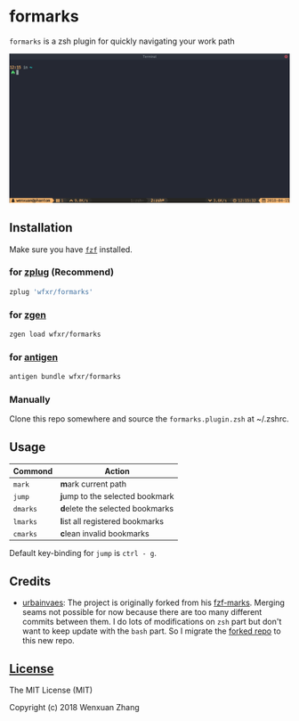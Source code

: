 # formarks

`formarks` is a zsh plugin for quickly navigating your work path

![screenshot](https://raw.githubusercontent.com/wfxr/i/master/formarks.gif)

## Installation

Make sure you have [`fzf`](https://github.com/junegunn/fzf) installed.

### for [zplug](https://github.com/zplug/zplug) (Recommend)

``` zsh
zplug 'wfxr/formarks'
```

### for [zgen](https://github.com/tarjoilija/zgen)

``` zsh
zgen load wfxr/formarks
```

### for [antigen](https//github.com/zsh-users/antigen)

``` zsh
antigen bundle wfxr/formarks
```

### Manually

Clone this repo somewhere and source the `formarks.plugin.zsh` at ~/.zshrc.

## Usage

| Commond  | Action                        |
| -------- | ----------------------------- |
| `mark`   | **m**ark current path             |
| `jump`   | **j**ump to the selected bookmark |
| `dmarks` | **d**elete the selected bookmarks |
| `lmarks` | **l**ist all registered bookmarks |
| `cmarks` | **c**lean invalid bookmarks       |

Default key-binding for `jump` is `ctrl - g`.

## Credits

*  [urbainvaes](https://github.com/urbainvaes): The project is originally forked from his [fzf-marks](https://github.com/urbainvaes/fzf-marks). Merging seams not possible for now because there are too many different commits between them. I do lots of modifications on `zsh` part but don't want to keep update with the `bash` part. So I migrate the [forked repo](https://github.com/wfxr/fzf-marks) to this new repo.

## [License](LICENSE.txt)

The MIT License (MIT)

Copyright (c) 2018 Wenxuan Zhang
